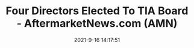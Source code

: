 ---
"title": "Four Directors Elected To TIA Board - AftermarketNews.com (AMN)"
"date": "2021-9-16 14:17:51"
"feed_name": "GOOGLENEWSINDUSTRIAL"
"feed_website": "https://news.google.com/search?q=industrial%2Bincident&hl=en-US&gl=US&ceid=US:en"
"feed_rss": "https://news.google.com/rss/search?q=industrial%2Bincident&hl=en-US&gl=US&ceid=US:en"
"link": "https://www.aftermarketnews.com/four-directors-elected-to-tia-board/"
"file": "_posts/2021-1-1-290b3e89f3dc61c6779364e73629b19668065967.md"
"accident": "0"
"drilling": "0"
---